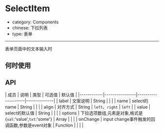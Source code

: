 # SelectItem

- category: Components
- chinese: 下拉列表
- type: 表单

---

表单页面中的文本输入时

## 何时使用



## API


| 成员        | 说明           | 类型       | 可选值        | 默认值       |
|------------|----------------|--------------------|--------------|
| label    | 文案说明        | String |   |  |
| name    | select的name        | String |  |   |
| align    | 对齐方式        | String | `left`、`right` | `left`  |
| value    | select的默认值        | String | |    |
| options    | 下拉选项数组,元素是对象,格式是{`val`:'value',`txt`:'some'}        | Array | |    |
| onChange    | input change事件触发的回调函数,参数是event对象 | Function | |    | |
